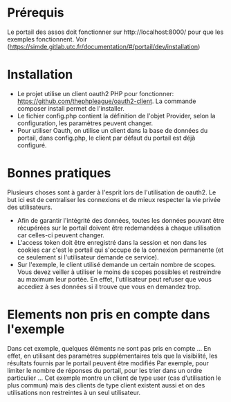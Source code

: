 # Prérequis
Le portail des assos doit fonctionner sur http://localhost:8000/ pour que les exemples fonctionnent. Voir (https://simde.gitlab.utc.fr/documentation/#/portail/dev/installation)

# Installation
- Le projet utilise un client oauth2 PHP pour fonctionner: https://github.com/thephpleague/oauth2-client. La commande composer install permet de l'installer.
- Le fichier config.php contient la définition de l'objet Provider, selon la configuration, les paramètres peuvent changer.
- Pour utiliser Oauth, on utilise un client dans la base de données du portail, dans config.php, le client par défaut du portail est déjà configuré. 

# Bonnes pratiques
Plusieurs choses sont à garder à l'esprit lors de l'utilisation de oauth2. Le but ici est de centraliser les connexions et de mieux respecter la vie privée des utilisateurs.
- Afin de garantir l'intégrité des données, toutes les données pouvant être récupérées sur le portail doivent être redemandées à chaque utilisation car celles-ci peuvent changer.
- L'access token doit être enregistré dans la session et non dans les cookies car c'est le portail qui s'occupe de la connexion permanente (et ce seulement si l'utilisateur demande ce service).
- Sur l'exemple, le client utilisé demande un certain nombre de scopes. Vous devez veiller à utiliser le moins de scopes possibles et restreindre au maximum leur portée. En effet, l'utilisateur peut refuser que vous accediez à ses données si il trouve que vous en demandez trop.

# Elements non pris en compte dans l'exemple
Dans cet exemple, quelques éléments ne sont pas pris en compte ...
En effet, en utilisant des paramètres supplémentaires tels que la visibilité, les résultats fournis par le portail peuvent être modifiés
Par exemple, pour limiter le nombre de réponses du portail, pour les trier dans un ordre particulier ...
Cet exemple montre un client de type user (cas d'utilisation le plus commun) mais des clients de type client existent aussi et on des utilisations non restreintes à un seul utilisateur.

